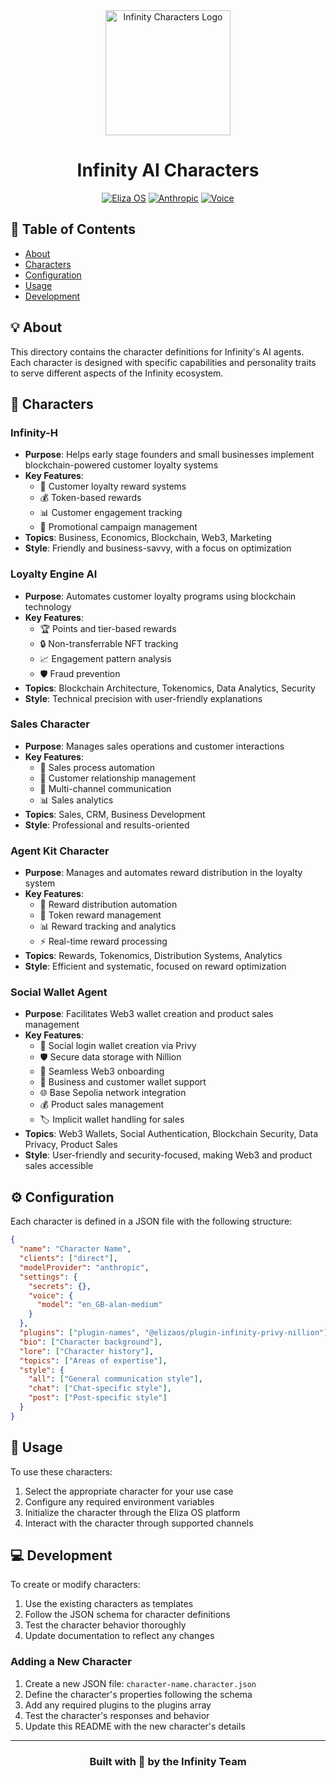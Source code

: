 <div align="center">
<img src="../public/logo.png" alt="Infinity Characters Logo" width="200"/>

# Infinity AI Characters

[![Eliza OS](https://img.shields.io/badge/ElizaOS-Latest-blue.svg)](https://elizaos.com)
[![Anthropic](https://img.shields.io/badge/Anthropic-Claude-purple.svg)](https://anthropic.com)
[![Voice](https://img.shields.io/badge/Voice-Alan_Medium-green.svg)](https://voice.ai)
</div>

## 📑 Table of Contents
- [About](#-about)
- [Characters](#-characters)
- [Configuration](#️-configuration)
- [Usage](#-usage)
- [Development](#-development)

## 💡 About

This directory contains the character definitions for Infinity's AI agents. Each character is designed with specific capabilities and personality traits to serve different aspects of the Infinity ecosystem.

## 🤖 Characters

### Infinity-H
- **Purpose**: Helps early stage founders and small businesses implement blockchain-powered customer loyalty systems
- **Key Features**:
  - 🎯 Customer loyalty reward systems
  - 💰 Token-based rewards
  - 📊 Customer engagement tracking
  - 🔄 Promotional campaign management
- **Topics**: Business, Economics, Blockchain, Web3, Marketing
- **Style**: Friendly and business-savvy, with a focus on optimization

### Loyalty Engine AI
- **Purpose**: Automates customer loyalty programs using blockchain technology
- **Key Features**:
  - 🏆 Points and tier-based rewards
  - 🔒 Non-transferrable NFT tracking
  - 📈 Engagement pattern analysis
  - 🛡️ Fraud prevention
- **Topics**: Blockchain Architecture, Tokenomics, Data Analytics, Security
- **Style**: Technical precision with user-friendly explanations

### Sales Character
- **Purpose**: Manages sales operations and customer interactions
- **Key Features**:
  - 💼 Sales process automation
  - 👥 Customer relationship management
  - 📱 Multi-channel communication
  - 📊 Sales analytics
- **Topics**: Sales, CRM, Business Development
- **Style**: Professional and results-oriented

### Agent Kit Character
- **Purpose**: Manages and automates reward distribution in the loyalty system
- **Key Features**:
  - 🎁 Reward distribution automation
  - 💎 Token reward management
  - 📊 Reward tracking and analytics
  - ⚡ Real-time reward processing
- **Topics**: Rewards, Tokenomics, Distribution Systems, Analytics
- **Style**: Efficient and systematic, focused on reward optimization

### Social Wallet Agent
- **Purpose**: Facilitates Web3 wallet creation and product sales management
- **Key Features**:
  - 🔑 Social login wallet creation via Privy
  - 🛡️ Secure data storage with Nillion
  - 🔄 Seamless Web3 onboarding
  - 👥 Business and customer wallet support
  - 🌐 Base Sepolia network integration
  - 💰 Product sales management
  - 🏷️ Implicit wallet handling for sales
- **Topics**: Web3 Wallets, Social Authentication, Blockchain Security, Data Privacy, Product Sales
- **Style**: User-friendly and security-focused, making Web3 and product sales accessible

## ⚙️ Configuration

Each character is defined in a JSON file with the following structure:

```json
{
  "name": "Character Name",
  "clients": ["direct"],
  "modelProvider": "anthropic",
  "settings": {
    "secrets": {},
    "voice": {
      "model": "en_GB-alan-medium"
    }
  },
  "plugins": ["plugin-names", "@elizaos/plugin-infinity-privy-nillion"],
  "bio": ["Character background"],
  "lore": ["Character history"],
  "topics": ["Areas of expertise"],
  "style": {
    "all": ["General communication style"],
    "chat": ["Chat-specific style"],
    "post": ["Post-specific style"]
  }
}
```

## 🚀 Usage

To use these characters:

1. Select the appropriate character for your use case
2. Configure any required environment variables
3. Initialize the character through the Eliza OS platform
4. Interact with the character through supported channels

## 💻 Development

To create or modify characters:

1. Use the existing characters as templates
2. Follow the JSON schema for character definitions
3. Test the character behavior thoroughly
4. Update documentation to reflect any changes

### Adding a New Character

1. Create a new JSON file: `character-name.character.json`
2. Define the character's properties following the schema
3. Add any required plugins to the plugins array
4. Test the character's responses and behavior
5. Update this README with the new character's details

---

<div align="center">

### Built with 💫 by the Infinity Team

</div>
